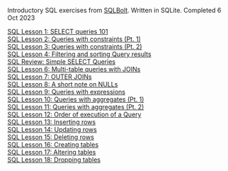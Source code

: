 Introductory SQL exercises from [SQLBolt](https://sqlbolt.com/). Written in SQLite. Completed 6 Oct 2023

[SQL Lesson 1: SELECT queries 101](https://sqlbolt.com/lesson/select_queries_introduction) \
[SQL Lesson 2: Queries with constraints (Pt. 1)](https://sqlbolt.com/lesson/select_queries_with_constraints) \
[SQL Lesson 3: Queries with constraints (Pt. 2)](https://sqlbolt.com/lesson/select_queries_with_constraints_pt_2) \
[SQL Lesson 4: Filtering and sorting Query results](https://sqlbolt.com/lesson/filtering_sorting_query_results) \
[SQL Review: Simple SELECT Queries](https://sqlbolt.com/lesson/select_queries_review) \
[SQL Lesson 6: Multi-table queries with JOINs](https://sqlbolt.com/lesson/select_queries_with_joins) \
[SQL Lesson 7: OUTER JOINs](https://sqlbolt.com/lesson/select_queries_with_outer_joins) \
[SQL Lesson 8: A short note on NULLs](https://sqlbolt.com/lesson/select_queries_with_nulls) \
[SQL Lesson 9: Queries with expressions](https://sqlbolt.com/lesson/select_queries_with_expressions) \
[SQL Lesson 10: Queries with aggregates (Pt. 1)](https://sqlbolt.com/lesson/select_queries_with_aggregates) \
[SQL Lesson 11: Queries with aggregates (Pt. 2)](https://sqlbolt.com/lesson/select_queries_with_aggregates_pt_2) \
[SQL Lesson 12: Order of execution of a Query](https://sqlbolt.com/lesson/select_queries_order_of_execution) \
[SQL Lesson 13: Inserting rows](https://sqlbolt.com/lesson/inserting_rows) \
[SQL Lesson 14: Updating rows](https://sqlbolt.com/lesson/updating_rows) \
[SQL Lesson 15: Deleting rows](https://sqlbolt.com/lesson/deleting_rows) \
[SQL Lesson 16: Creating tables](https://sqlbolt.com/lesson/creating_tables) \
[SQL Lesson 17: Altering tables](https://sqlbolt.com/lesson/altering_tables) \
[SQL Lesson 18: Dropping tables](https://sqlbolt.com/lesson/dropping_tables)

